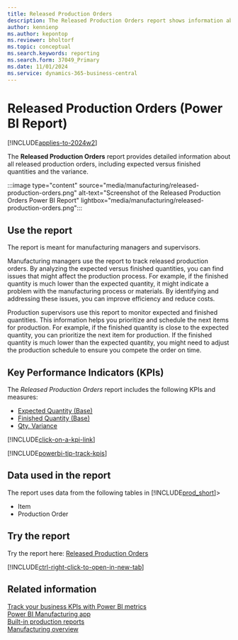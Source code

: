 ```yaml
---
title: Released Production Orders
description: The Released Production Orders report shows information about all released production orders, including expected versus finished quantities and the variance.
author: kennienp
ms.author: kepontop
ms.reviewer: bholtorf
ms.topic: conceptual
ms.search.keywords: reporting
ms.search.form: 37049_Primary
ms.date: 11/01/2024
ms.service: dynamics-365-business-central
---
```


# Released Production Orders (Power BI Report)

[!INCLUDE[applies-to-2024w2](includes/applies-to-2024w2.md)]

The **Released Production Orders** report provides detailed information about all released production orders, including expected versus finished quantities and the variance.

:::image type="content" source="media/manufacturing/released-production-orders.png" alt-text="Screenshot of the Released Production Orders Power BI Report" lightbox="media/manufacturing/released-production-orders.png":::

## Use the report

The report is meant for manufacturing managers and supervisors.

Manufacturing managers use the report to track released production orders. By analyzing the expected versus finished quantities, you can find issues that might affect the production process. For example, if the finished quantity is much lower than the expected quantity, it might indicate a problem with the manufacturing process or materials. By identifying and addressing these issues, you can improve efficiency and reduce costs.

Production supervisors use this report to monitor expected and finished quantities. This information helps you prioritize and schedule the next items for production. For example, if the finished quantity is close to the expected quantity, you can prioritize the next item for production. If the finished quantity is much lower than the expected quantity, you might need to adjust the production schedule to ensure you compete the order on time.

## Key Performance Indicators (KPIs)

The *Released Production Orders* report includes the following KPIs and measures: 

- [Expected Quantity (Base)](manufacturing-powerbi-kpis.md#expected-quantity-base)
- [Finished Quantity (Base)](manufacturing-powerbi-kpis.md#finished-quantity-base)
- [Qty. Variance](manufacturing-powerbi-kpis.md#qty-variance)

[!INCLUDE[click-on-a-kpi-link](includes/click-on-a-kpi-link.md)] 

[!INCLUDE[powerbi-tip-track-kpis](includes/powerbi-tip-track-kpis.md)]

## Data used in the report

The report uses data from the following tables in [!INCLUDE[prod_short](includes/prod_short.md)]>

- Item
- Production Order

## Try the report

Try the report here: [Released Production Orders](https://businesscentral.dynamics.com?page=37049)

[!INCLUDE[ctrl-right-click-to-open-in-new-tab](includes/ctrl-right-click-to-open-in-new-tab.md)]

## Related information

[Track your business KPIs with Power BI metrics](track-kpis-with-power-bi-metrics.md)  
[Power BI Manufacturing app](manufacturing-powerbi-app.md)  
[Built-in production reports](production-reports.md)  
[Manufacturing overview](production-manage-manufacturing.md)